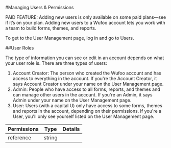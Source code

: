 #Managing Users & Permissions

PAID FEATURE: Adding new users is only available on some paid plans—see if it’s on your plan.
Adding new users to a Wufoo account lets you work with a team to build forms, themes, and reports.

To get to the User Management page, log in and go to Users.

##User Roles

The type of information you can see or edit in an account depends on what your user role is. There are three types of users:

1. Account Creator: The person who created the Wufoo account and has access to everything in the account. If you're the Account Creator, it says Account Creator under your name on the User Management page.
2. Admin: People who have access to all forms, reports, and themes and can manage other users in the account. If you're an Admin, it says Admin under your name on the User Management page.
3. User: Users (with a capital U) only have access to some forms, themes and reports in the account, depending on their permissions. If you're a User, you'll only see yourself listed on the User Management page.

| Permissions        | Type           | Details  |
| ------------- |:-------------:| -----:|
| reference     | string |  |